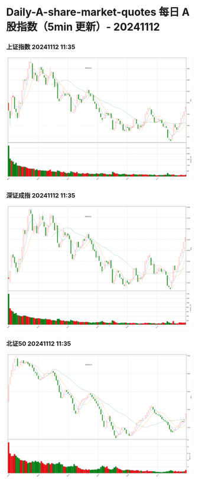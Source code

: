 
# Daily-A-share-market-quotes 每日 A 股指数（5min 更新）- 20241112

### 上证指数 20241112 11:35
![](./fig/2024/11/20241112-sh000001.png)

### 深证成指 20241112 11:35
![](./fig/2024/11/20241112-sz399001.png)

### 北证50 20241112 11:35
![](./fig/2024/11/20241112-bj899050.png)
